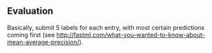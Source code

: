 
## Evaluation

Basically, submit 5 labels for each entry, with most certain predictions coming first (see http://fastml.com/what-you-wanted-to-know-about-mean-average-precision/).